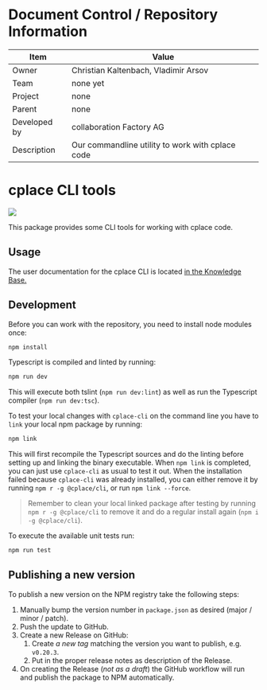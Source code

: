 # Document Control / Repository Information

| Item         | Value                                             |
|--------------|---------------------------------------------------|
| Owner        | Christian Kaltenbach, Vladimir Arsov              |
| Team         | none yet                                          |
| Project      | none                                              |
| Parent       | none                                              |
| Developed by | collaboration Factory AG                          |
| Description  | Our commandline utility to work with cplace code  |

# cplace CLI tools

![](https://github.com/collaborationFactory/cplace-npm-tools/workflows/Continuous%20Integration/badge.svg)

This package provides some CLI tools for working with cplace code.

## Usage

The user documentation for the cplace CLI is located [in the Knowledge Base.](/cplace-cli/)

## Development

Before you can work with the repository, you need to install node modules once:

```bash
npm install
```

Typescript is compiled and linted by running:

```bash
npm run dev
```

This will execute both tslint (`npm run dev:lint`) as well as run the Typescript compiler (`npm run dev:tsc`).

To test your local changes with `cplace-cli` on the command line you have to `link` your local npm package by running:

```bash
npm link
```

This will first recompile the Typescript sources and do the linting before setting up and linking the binary executable.
When `npm link` is completed, you can just use `cplace-cli` as usual to test it out.
When the installation failed because `cplace-cli` was already installed, you can either remove it by running `npm r -g @cplace/cli`, or run `npm link --force`.

> Remember to clean your local linked package after testing by running `npm r -g @cplace/cli` to remove it and do a regular install again (`npm i -g @cplace/cli`).

To execute the available unit tests run:

```bash
npm run test
```

## Publishing a new version

To publish a new version on the NPM registry take the following steps:

1. Manually bump the version number in `package.json` as desired (major / minor / patch).
2. Push the update to GitHub.
3. Create a new Release on GitHub:
   1. Create _a new tag_ matching the version you want to publish, e.g. `v0.20.3`.
   2. Put in the proper release notes as description of the Release.
4. On creating the Release (_not as a draft_) the GitHub workflow will run and publish the package to NPM automatically.

